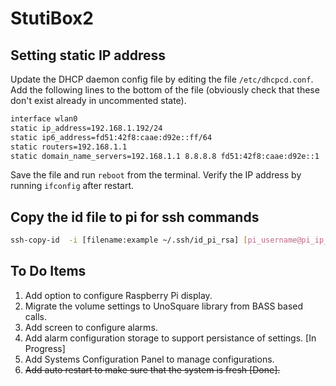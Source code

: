 # StutiBox2

## Setting static IP address

Update the DHCP daemon config file by editing the file ```/etc/dhcpcd.conf```. Add the following lines to the bottom of the file (obviously check that these don't exist already in uncommented state).

```bash
interface wlan0
static ip_address=192.168.1.192/24
static ip6_address=fd51:42f8:caae:d92e::ff/64
static routers=192.168.1.1
static domain_name_servers=192.168.1.1 8.8.8.8 fd51:42f8:caae:d92e::1
```

Save the file and run ```reboot``` from the terminal. Verify the IP address by running ```ifconfig``` after restart.

## Copy the id file to pi for ssh commands

```bash
ssh-copy-id  -i [filename:example ~/.ssh/id_pi_rsa] [pi_username@pi_ip_address]
```

## To Do Items

1. Add option to configure Raspberry Pi display.
2. Migrate the volume settings to UnoSquare library from BASS based calls.
3. Add screen to configure alarms.
4. Add alarm configuration storage to support persistance of settings. [In Progress]
5. Add Systems Configuration Panel to manage configurations.
6. ~~Add auto restart to make sure that the system is fresh [Done].~~
